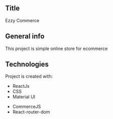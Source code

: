 ## Title

Ezzy Commerce

## General info

This project is simple online store for ecommerce

## Technologies

Project is created with:

- ReactJs
- CSS
- Material UI

* CommerceJS
* React-router-dom
